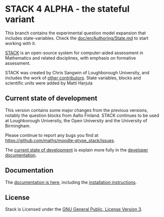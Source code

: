# STACK 4 ALPHA - the stateful variant

This branch contains the experimental question model expansion that includes state-variables. Check the
[doc/en/Authoring/State.md](doc/en/Authoring/State.md) to start working with it.

[STACK](doc/en/About/index.md)
is an open-source system for computer-aided assessment in Mathematics and related
disciplines, with emphasis on formative assessment.

STACK was created by Chris Sangwin of Loughborough University, and includes the work of
[other contributors](doc/en/About/Credits.md). State variables, blocks and scientific units were added by Matti Harjula

## Current state of development

This version contains some major changes from the previous versions, notably the question blocks from Aalto Finland.
STACK continues to be used at Loughborough University, the Open University and the University of Birmingham.

Please continue to report any bugs you find at https://github.com/maths/moodle-qtype_stack/issues.

The [current state of development](doc/en/Developer/Development_track.md) is explain more fully in
the [developer documentation](doc/en/Developer/index.md).


## Documentation

The [documentation is here](doc/en/index.md), including the [installation instructions](doc/en/Installation/index.md).


## License

Stack is Licensed under the [GNU General Public, License Version 3](https://github.com/maths/moodle-qtype_stack/blob/master/COPYING.txt).
